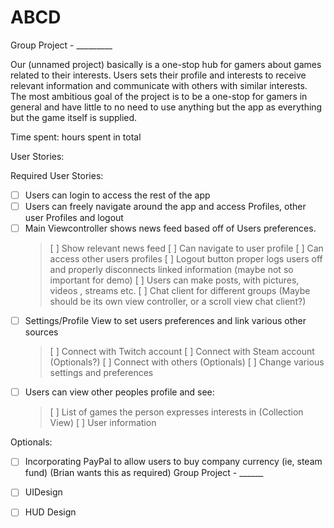# ABCD
Group Project - _________



Our (unnamed project) basically is a one-stop hub for gamers about games related to their interests. 
Users sets their profile and interests to receive relevant information and communicate with others with similar interests.
The most ambitious goal of the project is to be a one-stop for gamers in general and have little to no need to use anything but the app
as everything but the game itself is supplied.

Time spent:  hours spent in total

User Stories:

Required User Stories:
- [ ] Users can login to access the rest of the app
- [ ] Users can freely navigate around the app and access Profiles, other user Profiles and logout
- [ ] Main Viewcontroller shows news feed based off of Users preferences. 
  > [ ] Show relevant news feed
  > [ ] Can navigate to user profile
  > [ ] Can access other users profiles
  > [ ] Logout button proper logs users off and properly disconnects linked information (maybe not so important for demo)
  > [ ] Users can make posts, with pictures, videos , streams etc.
  > [ ] Chat client for different groups (Maybe should be its own view controller, or a scroll view chat client?)
- [ ] Settings/Profile View to set users preferences and link various other sources
  > [ ] Connect with Twitch account
  > [ ] Connect with Steam account (Optionals?)
  > [ ] Connect with others (Optionals)
  > [ ] Change various settings and preferences
- [ ] Users can view other peoples profile and see:
  > [ ] List of games the person expresses interests in (Collection View)
  > [ ] User information

Optionals:
- [ ] Incorporating PayPal to allow users to buy company currency (ie, steam fund) (Brian wants this as required)
Group Project  - ______
- [ ] UIDesign
- [ ] HUD Design





